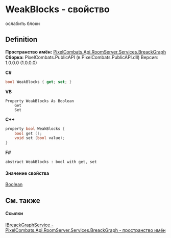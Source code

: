 # WeakBlocks - свойство


ослабить блоки



## Definition
**Пространство имён:** <a href="897e26c0-37f4-aaa8-14a4-585376190135">PixelCombats.Api.RoomServer.Services.BreackGraph</a>  
**Сборка:** PixelCombats.PublicAPI (в PixelCombats.PublicAPI.dll) Версия: 1.0.0.0 (1.0.0.0)

**C#**
``` C#
bool WeakBlocks { get; set; }
```
**VB**
``` VB
Property WeakBlocks As Boolean
	Get
	Set
```
**C++**
``` C++
property bool WeakBlocks {
	bool get ();
	void set (bool value);
}
```
**F#**
``` F#
abstract WeakBlocks : bool with get, set
```



#### Значение свойства
<a href="https://learn.microsoft.com/dotnet/api/system.boolean" target="_blank" rel="noopener noreferrer">Boolean</a>

## См. также


#### Ссылки
<a href="159472c6-af70-ba8c-6969-d4c5345b4c7e">IBreackGraphService - </a>  
<a href="897e26c0-37f4-aaa8-14a4-585376190135">PixelCombats.Api.RoomServer.Services.BreackGraph - пространство имён</a>  
